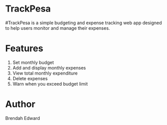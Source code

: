 # TrackPesa
#TrackPesa is a simple budgeting and expense tracking web app designed to help users monitor and manage their expenses.

# Features
1. Set monthly budget
2. Add and display monthly expenses
3. View total monthly expenditure
4. Delete expenses
5. Warn when you exceed budget limit

# Author
Brendah Edward
